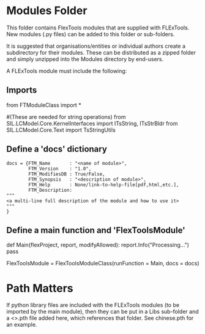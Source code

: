 Modules Folder
==============

This folder contains FlexTools modules that are supplied with FLExTools.
New modules (.py files) can be added to this folder or sub-folders.

It is suggested that organisations/entities or individual authors create 
a subdirectory for their modules. These can be distributed as a zipped 
folder and simply unzipped into the Modules directory by end-users.

A FLExTools module must include the following:

Imports
-------

from FTModuleClass import *

#(These are needed for string operations)
from SIL.LCModel.Core.KernelInterfaces import ITsString, ITsStrBldr
from SIL.LCModel.Core.Text import TsStringUtils 


Define a 'docs' dictionary
--------------------------

    docs = {FTM_Name       : "<name of module>",
            FTM_Version    : "1.0",
            FTM_ModifiesDB : True/False,
            FTM_Synopsis   : "<description of module>",
            FTM_Help       : None/link-to-help-file[pdf,html,etc.],
            FTM_Description: 
    """
    <a multi-line full description of the module and how to use it>
    """
    }

Define a main function and 'FlexToolsModule'
--------------------------------------------

def Main(flexProject, report, modifyAllowed):
    report.Info("Processing...")
    pass

FlexToolsModule = FlexToolsModuleClass(runFunction = Main,
                                       docs = docs)


Path Matters
============

If python library files are included with the FLExTools modules (to be imported by the main module), then they can be put in a Libs sub-folder and a <>.pth file added here, which references that folder. See chinese.pth for an example.


